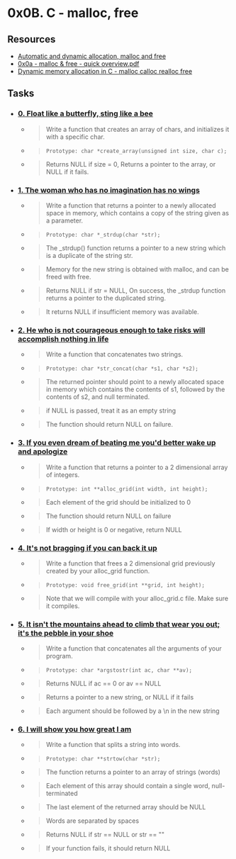 # 0x0B. C - malloc, free
## **Resources**
* [Automatic and dynamic allocation, malloc and free](https://intranet.alxswe.com/concepts/62)
* [0x0a - malloc & free - quick overview.pdf](https://intranet.alxswe.com/rltoken/7q6RmWq86XkUhvmlhrg9bg)
* [Dynamic memory allocation in C - malloc calloc realloc free](https://intranet.alxswe.com/rltoken/pfGb2oVIYLO_1a8jtFGQYw)
## **Tasks**
* ### [0. Float like a butterfly, sting like a bee](./0-create_array.c)
    - > Write a function that creates an array of chars, and initializes it with a specific char. 
    - > `Prototype: char *create_array(unsigned int size, char c); `
    - > Returns NULL if size = 0, Returns a pointer to the array, or NULL if it fails.
* ### [1. The woman who has no imagination has no wings](./1-strdup.c)
    - > Write a function that returns a pointer to a newly allocated space in memory, which contains a copy of the string given as a parameter. 
    - > `Prototype: char *_strdup(char *str); `
    - > The _strdup() function returns a pointer to a new string which is a duplicate of the string str. 
    - > Memory for the new string is obtained with malloc, and can be freed with free. 
    - > Returns NULL if str = NULL, On success, the _strdup function returns a pointer to the duplicated string. 
    - > It returns NULL if insufficient memory was available.
* ### [2. He who is not courageous enough to take risks will accomplish nothing in life](./2-str_concat.c)
    - > Write a function that concatenates two strings.
    - > `Prototype: char *str_concat(char *s1, char *s2);`
    - > The returned pointer should point to a newly allocated space in memory which contains the contents of s1, followed by the contents of s2, and null terminated.
    - > if NULL is passed, treat it as an empty string
    - > The function should return NULL on failure.
* ### [3. If you even dream of beating me you'd better wake up and apologize](./3-alloc_grid.c)
    - > Write a function that returns a pointer to a 2 dimensional array of integers.
    - > `Prototype: int **alloc_grid(int width, int height);`
    - > Each element of the grid should be initialized to 0
    - > The function should return NULL on failure
    - > If width or height is 0 or negative, return NULL
* ### [4. It's not bragging if you can back it up](./4-free_grid.c)
    - > Write a function that frees a 2 dimensional grid previously created by your alloc_grid function.
    - > `Prototype: void free_grid(int **grid, int height);`
    - > Note that we will compile with your alloc_grid.c file. Make sure it compiles.
* ### [5. It isn't the mountains ahead to climb that wear you out; it's the pebble in your shoe](./100-argstostr.c)
    - > Write a function that concatenates all the arguments of your program.
    - > `Prototype: char *argstostr(int ac, char **av);`
    - > Returns NULL if ac == 0 or av == NULL
    - > Returns a pointer to a new string, or NULL if it fails
    - > Each argument should be followed by a \n in the new string
* ### [6. I will show you how great I am](./101-strtow.c)
    - > Write a function that splits a string into words.
    - > `Prototype: char **strtow(char *str);`
    - > The function returns a pointer to an array of strings (words)
    - > Each element of this array should contain a single word, null-terminated
    - > The last element of the returned array should be NULL
    - > Words are separated by spaces
    - > Returns NULL if str == NULL or str == ""
    - > If your function fails, it should return NULL
